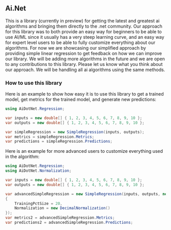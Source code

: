 ## Ai.Net

This is a library (currently in preview) for getting the latest and greatest ai algorithms and bringing them directly to the .net community. 
Our approach for this library was to both provide an easy way for beginners to be able to use AI/ML since it usually has a very steep learning curve, 
and an easy way for expert level users to be able to fully customize everything about our algorithms. For now we are showcasing our simplified approach
by providing simple linear regression to get feedback on how we can improve our library. 
We will be adding more algorithms in the future and we are open to any contributions to this library. Please let us know what you think about our approach. 
We will be handling all ai algorithms using the same methods.


### How to use this library

Here is an example to show how easy it is to use this library to get a trained model, get metrics for the trained model, and generate new predictions:

```cs
using AiDotNet.Regression;

var inputs = new double[] { 1, 2, 3, 4, 5, 6, 7, 8, 9, 10 };
var outputs = new double[] { 1, 2, 3, 4, 5, 6, 7, 8, 9, 10 };

var simpleRegression = new SimpleRegression(inputs, outputs);
var metrics = simpleRegression.Metrics;
var predictions = simpleRegression.Predictions;
```

Here is an example for more advanced users to customize everything used in the algorithm:

```cs
using AiDotNet.Regression;
using AiDotNet.Normalization;

var inputs = new double[] { 1, 2, 3, 4, 5, 6, 7, 8, 9, 10 };
var outputs = new double[] { 1, 2, 3, 4, 5, 6, 7, 8, 9, 10 };

var advancedSimpleRegression = new SimpleRegression(inputs, outputs, new SimpleRegressionOptions()
{
    TrainingPctSize = 20,
    Normalization = new DecimalNormalization()
});
var metrics2 = advancedSimpleRegression.Metrics;
var predictions2 = advancedSimpleRegression.Predictions;
```